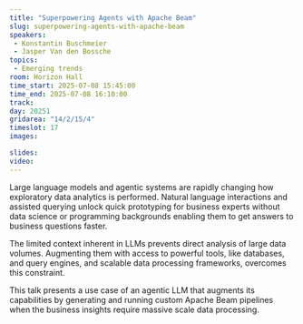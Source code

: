 ```yaml
---
title: "Superpowering Agents with Apache Beam"
slug: superpowering-agents-with-apache-beam
speakers:
 - Konstantin Buschmeier
 - Jasper Van den Bossche
topics:
 - Emerging trends
room: Horizon Hall
time_start: 2025-07-08 15:45:00
time_end: 2025-07-08 16:10:00
track: 
day: 20251
gridarea: "14/2/15/4"
timeslot: 17
images: 

slides:
video:
---
```


Large language models and agentic systems are rapidly changing how exploratory data analytics is performed.
Natural language interactions and assisted querying unlock quick prototyping for business experts without data science or programming backgrounds enabling them to get answers to business questions faster.

The limited context inherent in LLMs prevents direct analysis of large data volumes.
Augmenting them with access to powerful tools, like databases, and query engines, and scalable data processing frameworks, overcomes this constraint.

This talk presents a use case of an agentic LLM that augments its capabilities by generating and running custom Apache Beam pipelines when the business insights require massive scale data processing.